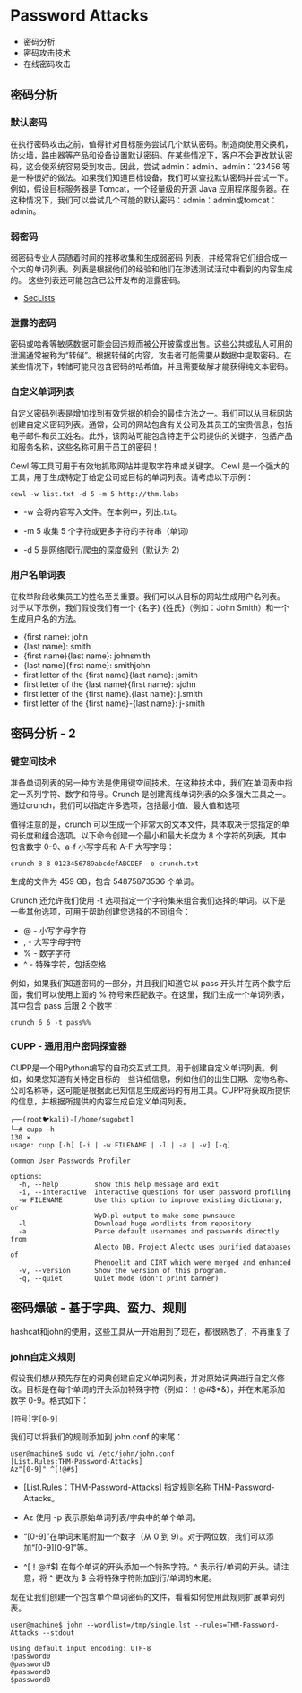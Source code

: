 # Password Attacks

- 密码分析
- 密码攻击技术
- 在线密码攻击

## 密码分析

### 默认密码

在执行密码攻击之前，值得针对目标服务尝试几个默认密码。制造商使用交换机，防火墙，路由器等产品和设备设置默认密码。在某些情况下，客户不会更改默认密码，这会使系统容易受到攻击。因此，尝试 admin：admin、admin：123456 等是一种很好的做法。如果我们知道目标设备，我们可以查找默认密码并尝试一下。 例如，假设目标服务器是 Tomcat，一个轻量级的开源 Java 应用程序服务器。在这种情况下，我们可以尝试几个可能的默认密码：admin：admin或tomcat：admin。

### 弱密码

弱密码专业人员随着时间的推移收集和生成弱密码
列表，并经常将它们组合成一个大的单词列表。列表是根据他们的经验和他们在渗透测试活动中看到的内容生成的。 这些列表还可能包含已公开发布的泄露密码。

- [SecLists](https://github.com/danielmiessler/SecLists/tree/master/Passwords)

### 泄露的密码

密码或哈希等敏感数据可能会因违规而被公开披露或出售。这些公共或私人可用的泄漏通常被称为“转储”。根据转储的内容，攻击者可能需要从数据中提取密码。在某些情况下，转储可能只包含密码的哈希值，并且需要破解才能获得纯文本密码。

### 自定义单词列表

自定义密码列表是增加找到有效凭据的机会的最佳方法之一。我们可以从目标网站创建自定义密码列表。通常，公司的网站包含有关公司及其员工的宝贵信息，包括电子邮件和员工姓名。此外，该网站可能包含特定于公司提供的关键字，包括产品和服务名称，这些名称可用于员工的密码！

Cewl 等工具可用于有效地抓取网站并提取字符串或关键字。 Cewl 是一个强大的工具，用于生成特定于给定公司或目标的单词列表。请考虑以下示例：

    cewl -w list.txt -d 5 -m 5 http://thm.labs

- -w 会将内容写入文件。在本例中，列出.txt。

- -m 5 收集 5 个字符或更多字符的字符串（单词）

- -d 5 是网络爬行/爬虫的深度级别（默认为 2）

### 用户名单词表

在枚举阶段收集员工的姓名至关重要。我们可以从目标的网站生成用户名列表。 对于以下示例，我们假设我们有一个 {名字} {姓氏}（例如：John Smith）和一个生成用户名的方法。

- {first name}: john
- {last name}: smith
- {first name}{last name}: johnsmith 
- {last name}{first name}:  smithjohn  
- first letter of the {first name}{last name}: jsmith 
- first letter of the {last name}{first name}: sjohn  
- first letter of the {first name}.{last name}: j.smith 
- first letter of the {first name}-{last name}: j-smith 

## 密码分析 - 2

### 键空间技术

准备单词列表的另一种方法是使用键空间技术。在这种技术中，我们在单词表中指定一系列字符、数字和符号。Crunch 是创建离线单词列表的众多强大工具之一。通过crunch，我们可以指定许多选项，包括最小值、最大值和选项

值得注意的是，crunch 可以生成一个非常大的文本文件，具体取决于您指定的单词长度和组合选项。以下命令创建一个最小和最大长度为 8 个字符的列表，其中包含数字 0-9、a-f 小写字母和 A-F 大写字母：

    crunch 8 8 0123456789abcdefABCDEF -o crunch.txt
    
生成的文件为 459 GB，包含 54875873536 个单词。

Crunch 还允许我们使用 -t 选项指定一个字符集来组合我们选择的单词。以下是一些其他选项，可用于帮助创建您选择的不同组合：

- @ - 小写字母字符
- , - 大写字母字符
- % - 数字字符
- ^ - 特殊字符，包括空格

例如，如果我们知道密码的一部分，并且我们知道它以 pass 开头并在两个数字后面，我们可以使用上面的 % 符号来匹配数字。在这里，我们生成一个单词列表，其中包含 pass 后跟 2 个数字：

    crunch 6 6 -t pass%%

### CUPP - 通用用户密码探查器

CUPP是一个用Python编写的自动交互式工具，用于创建自定义单词列表。例如，如果您知道有关特定目标的一些详细信息，例如他们的出生日期、宠物名称、公司名称等，这可能是根据此已知信息生成密码的有用工具。CUPP将获取所提供的信息，并根据所提供的内容生成自定义单词列表。

```shell
┌──(root🐦kali)-[/home/sugobet]
└─# cupp -h                                                            130 ⨯
usage: cupp [-h] [-i | -w FILENAME | -l | -a | -v] [-q]

Common User Passwords Profiler

options:
  -h, --help         show this help message and exit
  -i, --interactive  Interactive questions for user password profiling
  -w FILENAME        Use this option to improve existing dictionary, or
                     WyD.pl output to make some pwnsauce
  -l                 Download huge wordlists from repository
  -a                 Parse default usernames and passwords directly from
                     Alecto DB. Project Alecto uses purified databases of
                     Phenoelit and CIRT which were merged and enhanced
  -v, --version      Show the version of this program.
  -q, --quiet        Quiet mode (don't print banner)
```

## 密码爆破 - 基于字典、蛮力、规则

hashcat和john的使用，这些工具从一开始用到了现在，都很熟悉了，不再重复了

### john自定义规则

假设我们想从预先存在的词典创建自定义单词列表，并对原始词典进行自定义修改。目标是在每个单词的开头添加特殊字符（例如：！@#$*&），并在末尾添加数字 0-9。格式如下：

    [符号]字[0-9]

我们可以将我们的规则添加到 john.conf 的末尾：

    user@machine$ sudo vi /etc/john/john.conf 
    [List.Rules:THM-Password-Attacks] 
    Az"[0-9]" ^[!@#$]

- [List.Rules：THM-Password-Attacks] 指定规则名称 THM-Password-Attacks。

- Az 使用 -p 表示原始单词列表/字典中的单个单词。

- “[0-9]”在单词末尾附加一个数字（从 0 到 9）。对于两位数，我们可以添加“[0-9][0-9]”等。 

- ^[！@#$] 在每个单词的开头添加一个特殊字符。^ 表示行/单词的开头。请注意，将 ^ 更改为 $ 会将特殊字符附加到行/单词的末尾。

现在让我们创建一个包含单个单词密码的文件，看看如何使用此规则扩展单词列表。

```shell
user@machine$ john --wordlist=/tmp/single.lst --rules=THM-Password-Attacks --stdout 

Using default input encoding: UTF-8 
!password0 
@password0 
#password0 
$password0
```
